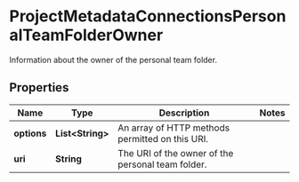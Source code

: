 

# ProjectMetadataConnectionsPersonalTeamFolderOwner

Information about the owner of the personal team folder.

## Properties

| Name | Type | Description | Notes |
|------------ | ------------- | ------------- | -------------|
|**options** | **List&lt;String&gt;** | An array of HTTP methods permitted on this URI. |  |
|**uri** | **String** | The URI of the owner of the personal team folder. |  |



